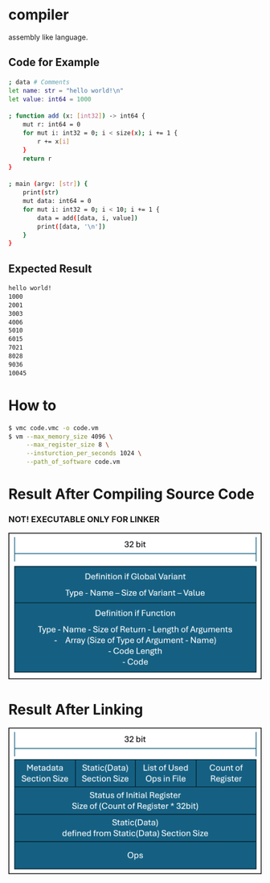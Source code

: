 # compiler

assembly like language.

## Code for Example
```sh
; data # Comments
let name: str = "hello world!\n"
let value: int64 = 1000

; function add (x: [int32]) -> int64 {
    mut r: int64 = 0
    for mut i: int32 = 0; i < size(x); i += 1 {
        r += x[i]
    }
    return r
}

; main (argv: [str]) { 
    print(str)
    mut data: int64 = 0
    for mut i: int32 = 0; i < 10; i += 1 {
        data = add([data, i, value])
        print([data, '\n'])
    }
}
```

## Expected Result

```sh
hello world!
1000
2001
3003
4006
5010
6015
7021
8028
9036
10045
```

# How to 

```sh
$ vmc code.vmc -o code.vm
$ vm --max_memory_size 4096 \
     --max_register_size 8 \
     --insturction_per_seconds 1024 \
     --path_of_software code.vm
```


# Result After Compiling Source Code

### NOT! EXECUTABLE ONLY FOR LINKER

![](/docs/img1.png)

# Result After Linking

![](https://raw.githubusercontent.com/DreamscapeVM/virtual-machine/main/docs/img2.png)
